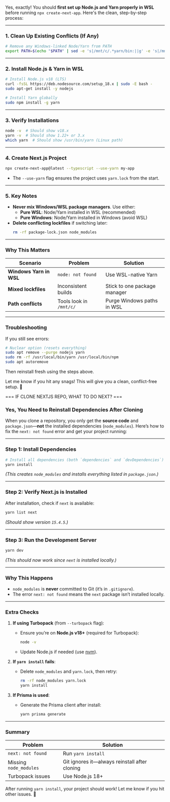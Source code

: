 Yes, exactly! You should **first set up Node.js and Yarn properly in WSL** before running `npx create-next-app`. Here's the clean, step-by-step process:

---

### **1. Clean Up Existing Conflicts (If Any)**
```bash
# Remove any Windows-linked Node/Yarn from PATH
export PATH=$(echo "$PATH" | sed -e 's|/mnt/c/.*yarn/bin:||g' -e 's|/mnt/c/.*npm:||g')
```

---

### **2. Install Node.js & Yarn in WSL**
```bash
# Install Node.js v18 (LTS)
curl -fsSL https://deb.nodesource.com/setup_18.x | sudo -E bash -
sudo apt-get install -y nodejs

# Install Yarn globally
sudo npm install -g yarn
```

---

### **3. Verify Installations**
```bash
node -v  # Should show v18.x
yarn -v  # Should show 1.22+ or 3.x
which yarn  # Should show /usr/bin/yarn (Linux path)
```

---

### **4. Create Next.js Project**
```bash
npx create-next-app@latest --typescript --use-yarn my-app
```
- The `--use-yarn` flag ensures the project uses `yarn.lock` from the start.

---

### **5. Key Notes**
- **Never mix Windows/WSL package managers**. Use either:
  - **Pure WSL**: Node/Yarn installed in WSL (recommended)
  - **Pure Windows**: Node/Yarn installed in Windows (avoid WSL)
- **Delete conflicting lockfiles** if switching later:
  ```bash
  rm -rf package-lock.json node_modules
  ```

---

### **Why This Matters**
| Scenario | Problem | Solution |
|----------|---------|----------|
| **Windows Yarn in WSL** | `node: not found` | Use WSL-native Yarn |
| **Mixed lockfiles** | Inconsistent builds | Stick to one package manager |
| **Path conflicts** | Tools look in `/mnt/c/` | Purge Windows paths in WSL |

---

### **Troubleshooting**
If you still see errors:
```bash
# Nuclear option (resets everything)
sudo apt remove --purge nodejs yarn
sudo rm -rf /usr/local/bin/yarn /usr/local/bin/npm
sudo apt autoremove
```
Then reinstall fresh using the steps above.

Let me know if you hit any snags! This will give you a clean, conflict-free setup. 🚀


=== IF CLONE NEXTJS REPO, WHAT TO DO NEXT? ===
### **Yes, You Need to Reinstall Dependencies After Cloning**
When you clone a repository, you only get the **source code** and `package.json`—**not** the installed dependencies (`node_modules`). Here’s how to fix the `next: not found` error and get your project running:

---

### **Step 1: Install Dependencies**
```bash
# Install all dependencies (both `dependencies` and `devDependencies`)
yarn install
```
*(This creates `node_modules` and installs everything listed in `package.json`.)*

---

### **Step 2: Verify Next.js is Installed**
After installation, check if `next` is available:
```bash
yarn list next
```
*(Should show version `15.4.5`.)*

---

### **Step 3: Run the Development Server**
```bash
yarn dev
```
*(This should now work since `next` is installed locally.)*

---

### **Why This Happens**
- `node_modules` is **never** committed to Git (it’s in `.gitignore`).
- The error `next: not found` means the `next` package isn’t installed locally.

---

### **Extra Checks**
1. **If using Turbopack** (from `--turbopack` flag):
   - Ensure you’re on **Node.js v18+** (required for Turbopack):
     ```bash
     node -v
     ```
   - Update Node.js if needed (use [nvm](https://github.com/nvm-sh/nvm)).

2. **If `yarn install` fails**:
   - Delete `node_modules` and `yarn.lock`, then retry:
     ```bash
     rm -rf node_modules yarn.lock
     yarn install
     ```

3. **If Prisma is used**:
   - Generate the Prisma client after install:
     ```bash
     yarn prisma generate
     ```

---

### **Summary**
| Problem | Solution |
|---------|----------|
| `next: not found` | Run `yarn install` |
| Missing `node_modules` | Git ignores it—always reinstall after cloning |
| Turbopack issues | Use Node.js 18+ |

After running `yarn install`, your project should work! Let me know if you hit other issues. 🚀
